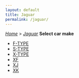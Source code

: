 ```yaml
---
layout: default
title: Jaguar
permalink: /jaguar/
---
```

[*Home*](/) > [*Jaguar*](/jaguar/)
**Select car make**
- [F-TYPE](/jaguar/f-type/)
- [S-TYPE](/jaguar/s-type/)
- [X-TYPE](/jaguar/x-type/)
- [XF](/jaguar/xf/)
- [XJ](/jaguar/xj/)
- [XK](/jaguar/xk/)